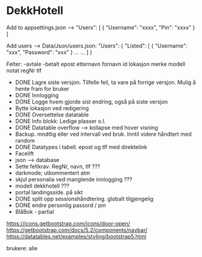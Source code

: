 
# DekkHotell

Add to appsettings.json -->
"Users": [
    {
      "Username": "xxxx",
      "Pin": "xxxx"
    }
  ]
  
 Add users --> Data/Json/users.json:
 "Users": {
    "Listed": [
      {
        "Username": "xxx",
        "Password": "xxx"
      }
	  ...
	  ...
    ]
  }
  
  
  
Felter:
-avtale
-betalt
epost
etternavn
fornavn
id
lokasjon
merke
modell
notat
regNr
tlf

* DONE Lagre siste versjon. Tilfelle feil, ta vare på forrige versjon. Mulig å hente fram for bruker
* DONE Innlogging
* DONE Logge hvem gjorde sist endring, også på siste versjon
* Bytte lokasjon ved redigering
* DONE Oversettelse datatable
* DONE Info blokk: Ledige plasser o.l.
* DONE Datatable overflow --> kollapse med hover visning
* Backup. mndtlig eller ved intervall ved bruk. Inntil videre håndtert med random
* DONE Datatypes i tabell. epost og tlf med direktelink
* Facelift
* json --> database
* Sette feltkrav: RegNr, navn, tlf ???
* darkmode; utkommentert atm
* skjul personalia ved manglende innlogging ???
* modell dekkhotell ???
* portal landingsside. på sikt
* DONE split opp sessionshåndtering. globalt tilgjengelig
* DONE endre personlig passord / pin
* BlåBok - partial

https://icons.getbootstrap.com/icons/door-open/
https://getbootstrap.com/docs/5.2/components/navbar/
https://datatables.net/examples/styling/bootstrap5.html

brukere: alle
